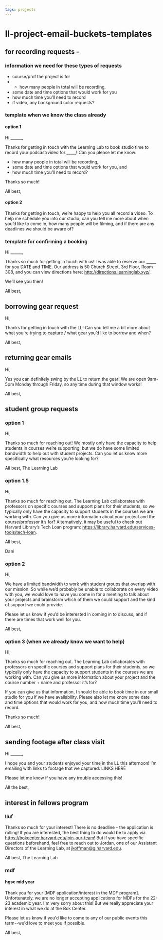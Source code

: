 ```yaml
---
tags: projects
---
```


# ll-project-email-buckets-templates

## for recording requests -
### information we need for these types of requests
* course/prof the project is for
* * how many people in total will be recording,
* some date and time options that would work for you
* how much time you’ll need to record
* if video, any background color requests?


### template when we know the class already
#### option 1
Hi ______,

Thanks for getting in touch with the Learning Lab to book studio time to record your podcast/video for _____! Can you please let me know:

* how many people in total will be recording,
* some date and time options that would work for you, and
* how much time you’ll need to record?
 

Thanks so much!

All best,

#### option 2
Thanks for getting in touch, we’re happy to help you all record a video. To help me schedule you into our studio, can you tell me more about when you’d like to come in, how many people will be filming, and if there are any deadlines we should be aware of?

### template for confirming a booking
Hi ______,

Thanks so much for getting in touch with us! I was able to reserve our _____ for you DATE and TIME. Our address is 50 Church Street, 3rd Floor, Room 308, and you can view directions here: http://directions.learninglab.xyz/. 

 
We’ll see you then!

 
All best,

## borrowing gear request
Hi, 

Thanks for getting in touch with the LL! Can you tell me a bit more about what you’re trying to capture / what gear you’d like to borrow and when?

All best,

## returning gear emails
Hi, 

Yes you can definitely swing by the LL to return the gear! We are open 9am-5pm Monday through Friday, so any time during that window works!

All best,

## student group requests
### option 1
Hi,

Thanks so much for reaching out! We mostly only have the capacity to help students in courses we’re supporting, but we do have some limited bandwidth to help out with student projects. Can you let us know more specifically what resources you’re looking for? 
 
All best,
The Learning Lab

### option 1.5
Hi,

Thanks so much for reaching out. The Learning Lab collaborates with professors on specific courses and support plans for their students, so we typically only have the capacity to support students in the courses we are working with. Can you give us more information about your project and the course/professor it’s for? Alternatively, it may be useful to check out Harvard Library’s Tech Loan program: https://library.harvard.edu/services-tools/tech-loan.


All best,

Dani


### option 2 
Hi,

We have a limited bandwidth to work with student groups that overlap with our mission. So while we’d probably be unable to collaborate on every video with you, we would love to have you come in for a meeting to talk about your projects and brainstorm which of them we could support and the kind of support we could provide. 

Please let us know if you’d be interested in coming in to discuss, and if there are times that work well for you.

All best,

### option 3 (when we already know we want to help)
Hi,

Thanks so much for reaching out. The Learning Lab collaborates with professors on specific courses and support plans for their students, so we typically only have the capacity to support students in the courses we are working with. Can you give us more information about your project and the course number + name and professor it’s for? 

If you can give us that information, I should be able to book time in our small studio for you if we have availability. Please also let me know some date and time options that would work for you, and how much time you’ll need to record.
 
Thanks so much!

All best,

## sending footage after class visit
Hi ______,

I hope you and your students enjoyed your time in the LL this afternoon! I’m emailing with links to footage that we captured:
LINKS HERE
 
Please let me know if you have any trouble accessing this!
 
All the best,

## interest in fellows program
### lluf
 
Thanks so much for your interest! There is no deadline - the application is rolling! If you are interested, the best thing to do would be to apply via https://bokcenter.harvard.edu/join-our-team! But if you have specific questions beforehand, feel free to reach out to Jordan, one of our Assistant Directors of the Learning Lab, at jkoffman@g.harvard.edu.
 
All best,
The Learning Lab
### mdf

#### hgse mid year
Thank you for your [MDF application/interest in the MDF program]. Unfortunately, we are no longer accepting applications for MDFs for the 22-23 academic year. I'm very sorry about this! But we really appreciate your interest in what we do at the Bok Center.
 
Please let us know if you'd like to come to any of our public events this term--we'd love to meet you if possible.
 
All best,
 


